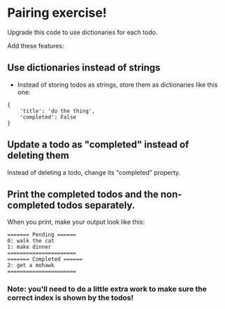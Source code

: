 # Pairing exercise!

Upgrade this code to use dictionaries for each todo.

Add these features:

## Use dictionaries instead of strings

- Instead of storing todos as strings, store them as dictionaries like this one:

```
{
    'title': 'do the thing',
    'completed': False
}
```

## Update a todo as "completed" instead of deleting them

Instead of deleting a todo, change its "completed" property.

## Print the completed todos and the non-completed todos separately.

When you print, make your output look like this:

```
======= Pending ======
0: walk the cat
1: make dinner
======================
======= Completed ======
2: get a mohawk
======================
```

### Note: you'll need to do a little extra work to make sure the correct index is shown by the todos!